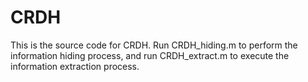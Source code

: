 # CRDH
This is the source code for CRDH. Run CRDH_hiding.m to perform the information hiding process, and run CRDH_extract.m to execute the information extraction process.
